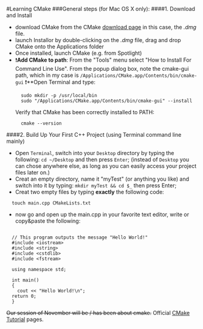 #Learning CMake
###General steps (for Mac OS X only):
####1. Download and Install
  * download CMake from the CMake [download page](https://cmake.org/download/) in this case, the *.dmg* file.
  * launch Installor by double-clicking on the *.dmg* file, drag and drop CMake onto the Applications folder
  * Once installed, launch CMake (e.g. from Spotlight)
  * :heavy_exclamation_mark:**Add CMake to path**: From the "Tools" menu select "How to Install For Command Line Use". From the popup dialog box, note the cmake-gui path, which in my case is `/Applications/CMake.app/Contents/bin/cmake-gui`
    :heavy_exclamation_mark:**Open Terminal and type:
    ```
      sudo mkdir -p /usr/local/bin
      sudo "/Applications/CMake.app/Contents/bin/cmake-gui" --install
    ```
    Verify that CMake has been correctly installed to PATH:
    ```
      cmake --version
    ```

####2. Build Up Your First C++ Project (using Terminal command line mainly)
  * Open `Terminal`, switch into your `Desktop` directory by typing the following:
  `cd ~/Desktop` and then press `Enter`; (instead of `Desktop` you can chose anywhere else, as long as you can easily access your project files later on.)
  * Creat an empty directory, name it "myTest" (or anything you like) and switch into it by typing:
  `mkdir myTest && cd $_` then press Enter;
  * Creat two empty files by typing **exactly** the following code:
  ```
    touch main.cpp CMakeLists.txt
  ```
  * now go and open up the main.cpp in your favorite text editor, write or copy&paste the following:
  ```c_cpp

    // This program outputs the message "Hello World!"
    #include <iostream>
    #include <string>
    #include <cstdlib>
    #include <fstream>

    using namespace std;

    int main() 
    {
      cout << "Hello World!\n";    
    return 0;
    }
  ```
 
~~Our session of November will be / has been about cmake.~~
Official [CMake Tutorial](https://cmake.org/cmake-tutorial/) pages. 


